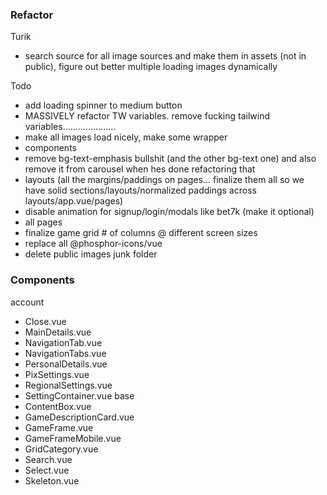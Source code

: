 ### Refactor

Turik
  * search source for all image sources and make them in assets (not in public), figure out better multiple loading images dynamically

Todo
  * add loading spinner to medium button
  * MASSIVELY refactor TW variables. remove fucking tailwind variables.....................
  * make all images load nicely, make some wrapper
  * components
  * remove bg-text-emphasis bullshit (and the other bg-text one) and also remove it from carousel when hes done refactoring that
  * layouts (all the margins/paddings on pages... finalize them all so we have solid sections/layouts/normalized paddings across layouts/app.vue/pages)
  * disable animation for signup/login/modals like bet7k (make it optional)
  * all pages
  * finalize game grid # of columns @ different screen sizes
  * replace all @phosphor-icons/vue
  * delete public images junk folder


### Components

account
  - Close.vue
  - MainDetails.vue
  - NavigationTab.vue
  - NavigationTabs.vue
  - PersonalDetails.vue
  - PixSettings.vue
  - RegionalSettings.vue
  - SettingContainer.vue
base
  - ContentBox.vue
  - GameDescriptionCard.vue
  - GameFrame.vue
  - GameFrameMobile.vue
  - GridCategory.vue
  - Search.vue
  - Select.vue
  - Skeleton.vue
